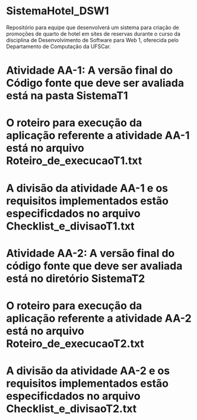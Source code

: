# SistemaHotel_DSW1
Repositório para equipe que desenvolverá um sistema para criação de promoções de quarto de hotel em sites de reservas durante o curso da disciplina de Desenvolvimento de Software para Web 1, oferecida pelo Departamento de Computação da UFSCar.

# Atividade AA-1: A versão final do Código fonte que deve ser avaliada está na pasta SistemaT1
# O roteiro para execução da aplicação referente a atividade AA-1 está no arquivo Roteiro_de_execucaoT1.txt
# A divisão da atividade AA-1 e os requisitos implementados estão especificdados no arquivo Checklist_e_divisaoT1.txt


# Atividade AA-2: A versão final do código fonte que deve ser avaliada está no diretório SistemaT2
# O roteiro para execução da aplicação referente a atividade AA-2 está no arquivo Roteiro_de_execucaoT2.txt
# A divisão da atividade AA-2 e os requisitos implementados estão especificdados no arquivo Checklist_e_divisaoT2.txt
